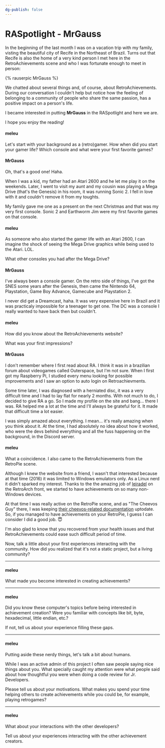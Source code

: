 ```yaml
---
dg-publish: false
---
```


# RASpotlight - MrGauss

In the beginning of the last month I was on a vacation trip with my family, visting the beautiful city of Recife in the Northeast of Brazil. Turns out that Recife is also the home of a very kind person I met here in the RetroAchievements scene and who I was fortunate enough to meet in person:

<div class="bingo-winner">
  {% rauserpic MrGauss %}
</div>

We chatted about several things and, of course, about RetroAchievements. During our conversation I couldn't help but notice how the feeling of belonging to a community of people who share the same passion, has a positive impact on a person's life.

I became interested in putting **MrGauss** in the RASpotlight and here we are.

I hope you enjoy the reading!


#### meleu

Let's start with your background as a (retro)gamer. How when did you start your gamer life? Which console and what were your first favorite games?

#### MrGauss

Oh, that's a good one! Haha.

When I was a kid, my father had an Atari 2600 and he let me play it on the weekends. Later, I went to visit my aunt and my cousin was playing a Mega Drive (that's the Genesis) in his room, it was running Sonic 2. I fell in love with it and couldn't remove it from my toughts.

My family gave me one as a present on the next Christmas and that was my very first console. Sonic 2 and Earthworm Jim were my first favorite games on that console.


#### meleu

As someone who also started the gamer life with an Atari 2600, I can imagine the shock of seeing the Mega Drive graphics while being used to the Atari. LOL.

What other consoles you had after the Mega Drive?

#### MrGauss

I've always been a console gamer. On the retro side of things, I've got the SNES some years after the Genesis, then came the Nintendo 64, Playstation, Game Boy Advance, Gamecube and Playstation 2.

I never did get a Dreamcast, haha. It was very expensive here in Brazil and it was practicaly impossible for a teenager to get one. The DC was a console I really wanted to have back then but couldn't.


#### meleu

How did you know about the RetroAchievements website?

What was your first impressions?

#### MrGauss

I don't remember where I first read about RA. I think it was in a brazilian forum about videogames called Outerspace, but I'm not sure. When I first got my Raspberry Pi, I studied every menu looking for possible improvements and I saw an option to auto login on Retroachievments.

Some time later, I was diagnosed with a herniated disc, it was a very difficult time and I had to lay flat for nearly 2 months. With not much to do, I decided to give RA a go. So I made my profile on the site and bang... there I was. RA helped me a lot at the time and I'll always be grateful for it. It made that difficult time a lot easier.

I was simply amazed about everything. I mean... it's really amazing when you think about it. At the time, I had absolutely no idea about how it worked, who were the devs behind everything and all the fuss happening on the background, in the Discord server.


#### meleu

What a coincidence. I also came to the RetroAchievements from the RetroPie scene.

Although I knew the website from a friend, I wasn't that interested because at that time (2016) it was limited to Windows emulators only. As a Linux nerd it didn't sparked my interest. Thanks to the the amazing job of [leiradel](https://youtu.be/1P-l0Dq5-Uo) on the RetroArch front, we started to have achievements on so many non-Windows devices.

At that time I was really active on the RetroPie scene, and as "The Cheevos Guy" there, I was keeping [their cheevos-related documentation](https://retropie.org.uk/docs/RetroAchievements/) uptodate. So, if you managed to have achievements on your RetroPie, I guess I can consider I did a good job. 😇

I'm also glad to know that you recovered from your health issues and that RetroAchievements could ease such difficult period of time.

Now, talk a little about your first experiences interacting with the community. How did you realized that it's not a static project, but a living community?


---

#### meleu

What made you become interested in creating achievements?

---

#### meleu

Did you know these computer's topics before being interested in achievement creation? Were you familiar with concepts like bit, byte, hexadecimal, little endian, etc.?

If not, tell us about your experience filling these gaps.

---

#### meleu

Putting aside these nerdy things, let's talk a bit about humans.

While I was an active admin of this project I often saw people saying nice things about you. What specially caught my attention were what people said about how thoughtful you were when doing a code review for Jr. Developers.

Please tell us about your motivations. What makes you spend your time helping others to create achievements while you could be, for example, playing retrogames?


---


#### meleu

What about your interactions with the other developers?

Tell us about your experiences interacting with the other achievement creators.





